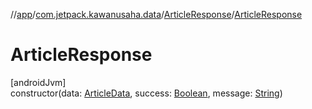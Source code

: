 //[app](../../../index.md)/[com.jetpack.kawanusaha.data](../index.md)/[ArticleResponse](index.md)/[ArticleResponse](-article-response.md)

# ArticleResponse

[androidJvm]\
constructor(data: [ArticleData](../-article-data/index.md), success: [Boolean](https://kotlinlang.org/api/latest/jvm/stdlib/kotlin/-boolean/index.html), message: [String](https://kotlinlang.org/api/latest/jvm/stdlib/kotlin/-string/index.html))
